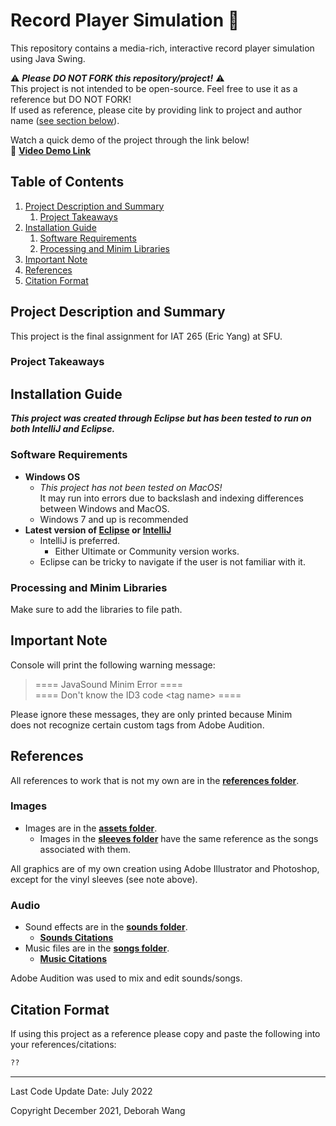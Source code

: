 # Record Player Simulation :dvd:

This repository contains a media-rich, interactive record player simulation using Java Swing.

:warning: ***Please DO NOT FORK this repository/project!*** :warning:  
This project is not intended to be open-source. Feel free to use it as a reference but DO NOT FORK!  
If used as reference, please cite by providing link to project and author name \([see section below](#citation-format)\).

Watch a quick demo of the project through the link below!  
:vhs: **[Video Demo Link](https://youtu.be/MswxSEbKJG8)**

## Table of Contents
1. [Project Description and Summary](#project-description-and-summary)
   1. [Project Takeaways](#project-takeaways)
2. [Installation Guide](#installation-guide)
   1. [Software Requirements](#software-requirements)
   2. [Processing and Minim Libraries](#processing-and-minim-libraries)
3. [Important Note](#important-note)
4. [References](#references)
5. [Citation Format](#citation-format)

## Project Description and Summary

This project is the final assignment for IAT 265 \(Eric Yang\) at SFU.

### Project Takeaways

## Installation Guide
***This project was created through Eclipse but has been tested to run on both IntelliJ and Eclipse.***

### Software Requirements
- **Windows OS** 
  - *This project has not been tested on MacOS!*  
    It may run into errors due to backslash and indexing differences between Windows and MacOS.
  - Windows 7 and up is recommended
- **Latest version of [Eclipse](https://www.eclipse.org/downloads/) or [IntelliJ](https://www.jetbrains.com/idea/download/#section=windows)**
  - IntelliJ is preferred.
    - Either Ultimate or Community version works.
  - Eclipse can be tricky to navigate if the user is not familiar with it.

### Processing and Minim Libraries
Make sure to add the libraries to file path.

## Important Note
Console will print the following warning message:

> ==== JavaSound Minim Error ====  
> ==== Don't know the ID3 code \<tag name\> ====

Please ignore these messages, they are only printed because Minim  
does not recognize certain custom tags from Adobe Audition.

## References
All references to work that is not my own are in the **[references folder](/references)**.

### Images
- Images are in the **[assets folder](/assets)**.
  - Images in the **[sleeves folder](/assets/sleeves)** have the same reference as the songs associated with them.

All graphics are of my own creation using Adobe Illustrator and Photoshop, except for the vinyl sleeves (see note above).  


### Audio
- Sound effects are in the **[sounds folder](/assets/sounds)**.
  - **[Sounds Citations](/references/SoundsReferencesDoc.txt)**
- Music files are in the **[songs folder](/assets/songs)**.
  - **[Music Citations](/references/SongsReferencesDoc.txt)**

Adobe Audition was used to mix and edit sounds/songs.

## Citation Format
If using this project as a reference please copy and paste the following into your references/citations:
```diff
??
```

---
Last Code Update Date: July 2022

Copyright December 2021, Deborah Wang
